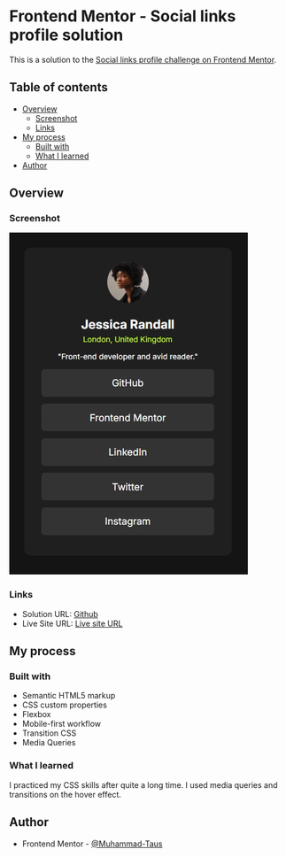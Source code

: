 # Frontend Mentor - Social links profile solution

This is a solution to the [Social links profile challenge on Frontend Mentor](https://www.frontendmentor.io/challenges/social-links-profile-UG32l9m6dQ). 
## Table of contents

- [Overview](#overview)
  - [Screenshot](#screenshot)
  - [Links](#links)
- [My process](#my-process)
  - [Built with](#built-with)
  - [What I learned](#what-i-learned)
- [Author](#author)

## Overview

### Screenshot

![](./assets/images/social-links-completed.jpg)


### Links

- Solution URL: [Github](https://github.com/Muhammad-Taus/Front-End-Mentor-Social-Links-Profile)
- Live Site URL: [Live site URL](https://your-live-site-url.com)

## My process

### Built with

- Semantic HTML5 markup
- CSS custom properties
- Flexbox
- Mobile-first workflow
- Transition CSS
- Media Queries


### What I learned

I practiced my CSS skills after quite a long time. I used media queries and transitions on the hover effect.

## Author

- Frontend Mentor - [@Muhammad-Taus](https://www.frontendmentor.io/profile/Muhammad-Taus)
